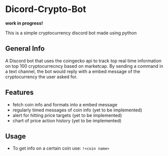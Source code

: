 # Dicord-Crypto-Bot
**work in progress!**

This is a simple cryptocurrency discord bot made using python

## General Info
A Discord bot that uses the coingecko api to track top real time information on top 100 cryptocurrecncy based on marketcap. By sending a command in a text channel, the bot would reply with a embed message of the cryptocurrency the user asked for. 

## Features
- fetch coin info and formats into a embed message 
- regularly timed messages of coin info (yet to be implemented) 
- alert for hitting price targets (yet to be implemented) 
- chart of price action history (yet to be implemented) 

## Usage 
- To get info on a certain coin use: 
 ```!<coin name> ```
